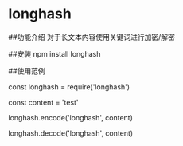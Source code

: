 # longhash

##功能介绍
对于长文本内容使用关键词进行加密/解密

##安装
npm install longhash

##使用范例

const longhash = require('longhash')

const content = 'test'

longhash.encode('longhash', content)

longhash.decode('longhash', content)